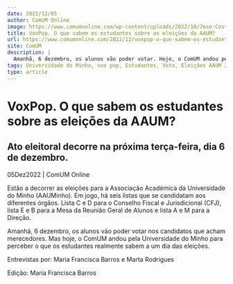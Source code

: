 ```yaml
---
date: 2022/12/05
author: ComUM Online
image: https://www.comumonline.com/wp-content/uploads/2022/10/Jose-Costa_Universidade-do-Minho_05-1500x1000.jpg
title: VoxPop. O que sabem os estudantes sobre as eleições da AAUM?
url: https://www.comumonline.com/2022/12/voxpop-o-que-sabem-os-estudantes-sobre-as-eleicoes-da-aaum/
site: ComUM
description: |
  Amanhã, 6 dezembro, os alunos vão poder votar. Hoje, o ComUM andou pela UMinho para perceber o que os estudantes realmente sabem a um dia das eleições.
tags: Universidade do Minho, vox pop, Estudantes, Voto, Eleições AAUM 2022
type: article
---
```



# VoxPop. O que sabem os estudantes sobre as eleições da AAUM?

## Ato eleitoral decorre na próxima terça-feira, dia 6 de dezembro.

05Dez2022 | ComUM Online

Estão a decorrer as eleições para a Associação Académica da Universidade do Minho (AAUMinho). Em jogo, há seis listas que se candidatam aos diferentes órgãos. Lista C e D para o Conselho Fiscal e Jurisdicional (CFJ), lista E e B para a Mesa da Reunião Geral de Alunos e lista A e M para a Direção.

Amanhã, 6 dezembro, os alunos vão poder votar nos candidatos que acham merecedores. Mas hoje, o ComUM andou pela Universidade do Minho para perceber o que os estudantes realmente sabem a um dia das eleições.



Entrevistas por: Maria Francisca Barros e Marta Rodrigues

Edição: Maria Francisca Barros
